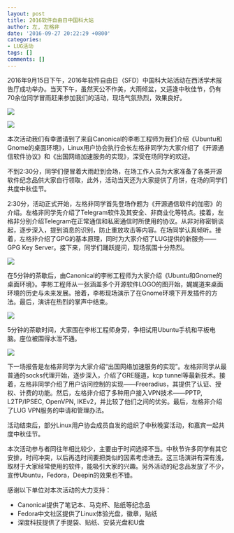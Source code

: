 ```yaml
---
layout: post
title: 2016软件自由日中国科大站
author: 左, 左格非
date: '2016-09-27 20:22:29 +0800'
categories:
- LUG活动
tags: []
comments: []
---
```

2016年9月15日下午，2016年软件自由日（SFD）中国科大站活动在西活学术报告厅成功举办。当天下午，虽然天公不作美，大雨倾盆，又适逢中秋佳节，仍有70余位同学冒雨赶来参加我们的活动，现场气氛热烈，效果良好。

![](http://hfs.mirrors.asia/7c5d1eba35ca84afbbe68fc201ee5fe4e3df9e7af59fd86a9a2eb9457b9f859d?type=image/jpeg)

![](http://hfs.mirrors.asia/c19387373bdc04c3b0aefd4566832ce7b8fa3b6b108c86e3e288bdbeefb4d550?type=image/jpeg)

本次活动我们有幸邀请到了来自Canonical的李彬工程师为我们介绍《Ubuntu和Gnome的桌面环境》，Linux用户协会执行会长左格非同学为大家介绍了《开源通信软件协议》和《出国网络加速服务的实现》，深受在场同学的欢迎。

不到2:30分，同学们便冒着大雨赶到会场，在场工作人员为大家准备了各类开源软件纪念品供大家自行领取，此外，活动当天还为大家提供了月饼，在场的同学们共度中秋佳节。

2:30分，活动正式开始，左格非同学首先登场作题为《开源通信软件的加密》的介绍。左格非同学先介绍了Telegram软件及其安全、非商业化等特点。接着，左格非分别介绍Telegram在正常通信和私密通信时所使用的协议。从非对称密钥谈起，逐步深入，提到消息的识别，防止重放攻击等内容。在场同学认真倾听。接着，左格非介绍了GPG的基本原理，同时为大家介绍了LUG提供的新服务——GPG Key Server。接下来，同学们踊跃提问，现场氛围十分热烈。

![](http://hfs.mirrors.asia/d3c3dcd5b0e0ae4fdc7772fc0e3ff0a1eee2cff08312a4fb1cdce76596bdc4de?type=image/jpeg)

在5分钟的茶歇后，由Canonical的李彬工程师为大家介绍《Ubuntu和Gnome的桌面环境》。李彬工程师从一张涵盖多个开源软件LOGO的图开始，娓娓道来桌面环境的历史与未来发展。接着，李彬现场演示了在Gnome环境下开发插件的方法。最后，演讲在热烈的掌声中结束。

![](http://hfs.mirrors.asia/e0b3e1dddd5b995cf594170952fe7f36afdd0ca225a08677cfe822dcd4aaddff?type=image/jpeg)

5分钟的茶歇时间，大家围在李彬工程师身旁，争相试用Ubuntu手机和平板电脑。座位被围得水泄不通。

![](http://hfs.mirrors.asia/a94acaa78a872b5a1a9f4f38fbc8ae713117a293ade8c23e2eadc9b9e1475d6b?type=image/jpeg)

下一场报告是左格非同学为大家介绍“出国网络加速服务的实现”。左格非同学从最普通的socks代理开始，逐步深入，介绍了GRE隧道，kcp tunnel等最新技术。接着，左格非同学介绍了用户访问控制的实现——Freeradius，其提供了认证、授权、计费的功能。然后，左格非介绍了多种用户接入VPN技术——PPTP, L2TP/IPSEC, OpenVPN, IKEv2，并比较了他们之间的优劣。最后，左格非介绍了LUG VPN服务的申请和管理办法。

活动结束后，部分Linux用户协会成员自发的组织了中秋晚宴活动，和嘉宾一起共度中秋佳节。

本次活动参与者同往年相比较少，主要由于时间选择不当。中秋节许多同学有其它安排，时间冲突，以后再选时间要把类似的因素考虑进去。这三场演讲有深有浅，取材于大家经常使用的软件，能吸引大家的兴趣。另外活动的纪念品发放了不少，宣传Ubuntu，Fedora，Deepin的效果也不错。

感谢以下单位对本次活动的大力支持：

- Canonical提供了笔记本、马克杯、贴纸等纪念品
- Fedora中文社区提供了Linux体验光盘，徽章，贴纸
- 深度科技提供了手提袋、贴纸、安装光盘和U盘
